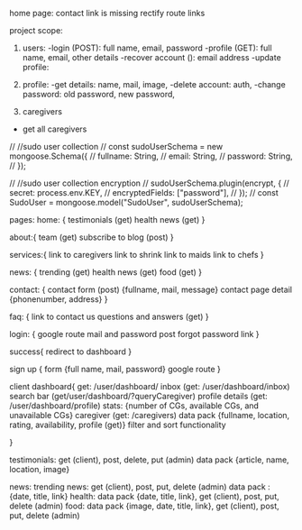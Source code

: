 home page: contact link is missing
rectify route links


project scope:

1) users: 
-login (POST): full name, email, password
-profile (GET): full name, email, other details
-recover account (): email address
-update profile: 


2) profile:
-get details: name, mail, image, 
-delete account: auth, 
-change password: old password, new password,

3) caregivers
- get all caregivers


// //sudo user collection
// const sudoUserSchema = new mongoose.Schema({
//   fullname: String,
//   email: String,
//   password: String,
// });

// //sudo user collection encryption
// sudoUserSchema.plugin(encrypt, {
//   secret: process.env.KEY,
//   encryptedFields: ["password"],
// });
// const SudoUser = mongoose.model("SudoUser", sudoUserSchema);

pages: 
home: {
    testimonials (get)
    health news (get)
}

about:{
    team (get)
    subscribe to blog (post)
}

services:{
    link to caregivers
    link to shrink
    link to maids
    link to chefs
}

news: {
    trending (get)
    health news (get)
    food (get)
}

contact: {
    contact form (post) {fullname, mail, message}
    contact page detail {phonenumber, address}
}

faq: {
    link to contact us
    questions and answers (get)
}

login: {
    google route
    mail and password post
    forgot password link
}

success{
    redirect to dashboard
}

sign up {
    form {full name, mail, password}
    google route
}

client dashboard{
    get: /user/dashboard/
    inbox (get: /user/dashboard/inbox)
    search bar (get/user/dashboard/?queryCaregiver)
    profile details (get: /user/dashboard/profile)
    stats: {number of CGs, available CGs, and unavailable CGs}
    caregiver (get: /caregivers) data pack {fullname, location, rating, availability, profile (get)}
    filter and sort functionality
    
}

testimonials: 
    get (client), post, delete, put (admin)
    data pack {article, name, location, image}

news:
    trending news: get (client), post, put, delete (admin) data pack : {date, title, link}
    health: data pack {date, title, link}, get (client), post, put, delete (admin)
    food: data pack {image, date, title, link}, get (client), post, put, delete (admin)
